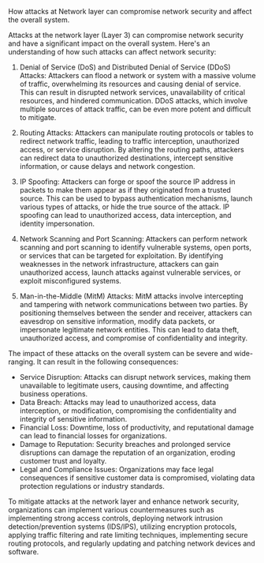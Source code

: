 How attacks at Network layer can compromise network security and affect the overall system.

Attacks at the network layer (Layer 3) can compromise network security and have a significant impact on the overall system. Here's an understanding of how such attacks can affect network security:

1. Denial of Service (DoS) and Distributed Denial of Service (DDoS) Attacks: Attackers can flood a network or system with a massive volume of traffic, overwhelming its resources and causing denial of service. This can result in disrupted network services, unavailability of critical resources, and hindered communication. DDoS attacks, which involve multiple sources of attack traffic, can be even more potent and difficult to mitigate.

2. Routing Attacks: Attackers can manipulate routing protocols or tables to redirect network traffic, leading to traffic interception, unauthorized access, or service disruption. By altering the routing paths, attackers can redirect data to unauthorized destinations, intercept sensitive information, or cause delays and network congestion.

3. IP Spoofing: Attackers can forge or spoof the source IP address in packets to make them appear as if they originated from a trusted source. This can be used to bypass authentication mechanisms, launch various types of attacks, or hide the true source of the attack. IP spoofing can lead to unauthorized access, data interception, and identity impersonation.

4. Network Scanning and Port Scanning: Attackers can perform network scanning and port scanning to identify vulnerable systems, open ports, or services that can be targeted for exploitation. By identifying weaknesses in the network infrastructure, attackers can gain unauthorized access, launch attacks against vulnerable services, or exploit misconfigured systems.

5. Man-in-the-Middle (MitM) Attacks: MitM attacks involve intercepting and tampering with network communications between two parties. By positioning themselves between the sender and receiver, attackers can eavesdrop on sensitive information, modify data packets, or impersonate legitimate network entities. This can lead to data theft, unauthorized access, and compromise of confidentiality and integrity.

The impact of these attacks on the overall system can be severe and wide-ranging. It can result in the following consequences:

- Service Disruption: Attacks can disrupt network services, making them unavailable to legitimate users, causing downtime, and affecting business operations.
- Data Breach: Attacks may lead to unauthorized access, data interception, or modification, compromising the confidentiality and integrity of sensitive information.
- Financial Loss: Downtime, loss of productivity, and reputational damage can lead to financial losses for organizations.
- Damage to Reputation: Security breaches and prolonged service disruptions can damage the reputation of an organization, eroding customer trust and loyalty.
- Legal and Compliance Issues: Organizations may face legal consequences if sensitive customer data is compromised, violating data protection regulations or industry standards.

To mitigate attacks at the network layer and enhance network security, organizations can implement various countermeasures such as implementing strong access controls, deploying network intrusion detection/prevention systems (IDS/IPS), utilizing encryption protocols, applying traffic filtering and rate limiting techniques, implementing secure routing protocols, and regularly updating and patching network devices and software.
